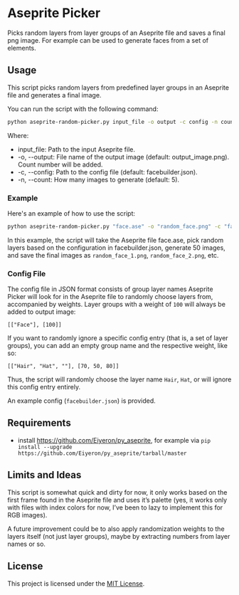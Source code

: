 # Aseprite Picker

Picks random layers from layer groups of an Aseprite file and saves a final png image. For example can be used to generate faces from a set of elements.

## Usage

This script picks random layers from predefined layer groups in an Aseprite file and generates a final image. 

You can run the script with the following command:

```bash
python aseprite-random-picker.py input_file -o output -c config -n count
```

Where:

* input_file: Path to the input Aseprite file.
* -o, --output: File name of the output image (default: output_image.png). Count number will be added.
* -c, --config: Path to the config file (default: facebuilder.json).
* -n, --count: How many images to generate (default: 5).

### Example

Here's an example of how to use the script:

```bash
python aseprite-random-picker.py "face.ase" -o "random_face.png" -c "facebuilder.json" -n 50
```

In this example, the script will take the Aseprite file face.ase, pick random layers based on the configuration in facebuilder.json, generate 50 images, and save the final images as `random_face_1.png`, `random_face_2.png`, etc.

### Config File

The config file in JSON format consists of group layer names Aseprite Picker will look for in the Aseprite file to randomly choose layers from, accompanied by weights. Layer groups with a weight of `100` will always be added to output image:

```[["Face"], [100]]```

If you want to randomly ignore a specific config entry (that is, a set of layer groups), you can add an empty group name and the respective weight, like so:

```[["Hair", "Hat", ""], [70, 50, 80]]```

Thus, the script will randomly choose the layer name `Hair`, `Hat`, or will ignore this config entry entirely.

An example config (`facebuilder.json`) is provided.

## Requirements

* install https://github.com/Eiyeron/py_aseprite, for example via `pip install --upgrade https://github.com/Eiyeron/py_aseprite/tarball/master`

## Limits and Ideas

This script is somewhat quick and dirty for now, it only works based on the first frame found in the Aseprite file and uses it’s palette (yes, it works only with files with index colors for now, I’ve been to lazy to implement this for RGB images).

A future improvement could be to also apply randomization weights to the layers itself (not just layer groups), maybe by extracting numbers from layer names or so.

## License

This project is licensed under the [MIT License](LICENSE).